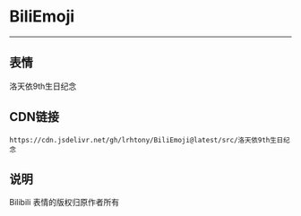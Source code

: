 
# BiliEmoji
---
## 表情
洛天依9th生日纪念
## CDN链接
```
https://cdn.jsdelivr.net/gh/lrhtony/BiliEmoji@latest/src/洛天依9th生日纪念
```
## 说明
Bilibili 表情的版权归原作者所有
